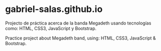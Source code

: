 # gabriel-salas.github.io
Projecto de práctica acerca de la banda Megadeth usando tecnologías como: HTML, CSS3, JavaScript y Bootstrap.

Practice project about Megadeth band, using: HTML, CSS3, JavaScript & Bootstrap.
